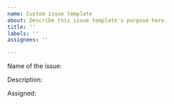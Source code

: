 ```yaml
---
name: Custom issue template
about: Describe this issue template's purpose here.
title: ''
labels: ''
assignees: ''

---
```


Name of the issue:

Description:

Assigned:
